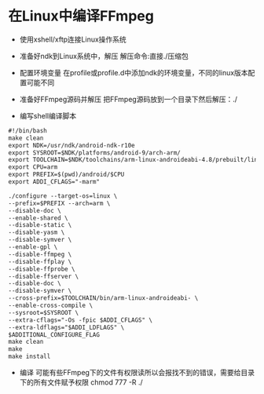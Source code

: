 # 在Linux中编译FFmpeg
- 使用xshell/xftp连接Linux操作系统

- 准备好ndk到Linux系统中，解压
  解压命令:直接./压缩包

- 配置环境变量
  在profile或profile.d中添加ndk的环境变量，不同的linux版本配置可能不同

- 准备好FFmpeg源码并解压
  把FFmpeg源码放到一个目录下然后解压：./

- 编写shell编译脚本
```xml
#!/bin/bash
make clean
export NDK=/usr/ndk/android-ndk-r10e
export SYSROOT=$NDK/platforms/android-9/arch-arm/
export TOOLCHAIN=$NDK/toolchains/arm-linux-androideabi-4.8/prebuilt/linux-x86_64
export CPU=arm
export PREFIX=$(pwd)/android/$CPU
export ADDI_CFLAGS="-marm"

./configure --target-os=linux \
--prefix=$PREFIX --arch=arm \
--disable-doc \
--enable-shared \
--disable-static \
--disable-yasm \
--disable-symver \
--enable-gpl \
--disable-ffmpeg \
--disable-ffplay \
--disable-ffprobe \
--disable-ffserver \
--disable-doc \
--disable-symver \
--cross-prefix=$TOOLCHAIN/bin/arm-linux-androideabi- \
--enable-cross-compile \
--sysroot=$SYSROOT \
--extra-cflags="-Os -fpic $ADDI_CFLAGS" \
--extra-ldflags="$ADDI_LDFLAGS" \
$ADDITIONAL_CONFIGURE_FLAG
make clean
make
make install

```

- 编译
  可能有些FFmpeg下的文件有权限读所以会报找不到的错误，需要给目录下的所有文件赋予权限 chmod 777 -R ./

